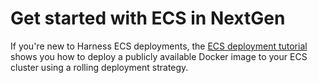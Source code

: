 # Get started with ECS in NextGen

If you're new to Harness ECS deployments, the [ECS deployment tutorial](../../onboard-cd/cd-quickstarts/ecs-deployment-tutorial.md) shows you how to deploy a publicly available Docker image to your ECS cluster using a rolling deployment strategy.
